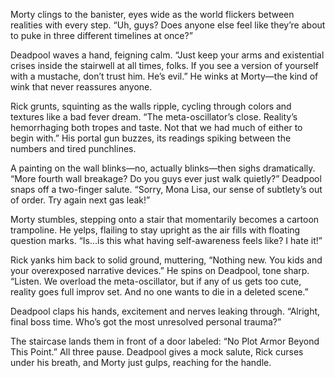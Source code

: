 Morty clings to the banister, eyes wide as the world flickers between realities with every step. “Uh, guys? Does anyone else feel like they’re about to puke in three different timelines at once?”

Deadpool waves a hand, feigning calm. “Just keep your arms and existential crises inside the stairwell at all times, folks. If you see a version of yourself with a mustache, don’t trust him. He’s evil.” He winks at Morty—the kind of wink that never reassures anyone.

Rick grunts, squinting as the walls ripple, cycling through colors and textures like a bad fever dream. “The meta-oscillator’s close. Reality’s hemorrhaging both tropes and taste. Not that we had much of either to begin with.” His portal gun buzzes, its readings spiking between the numbers and tired punchlines.

A painting on the wall blinks—no, actually blinks—then sighs dramatically. “More fourth wall breakage? Do you guys ever just walk quietly?” Deadpool snaps off a two-finger salute. “Sorry, Mona Lisa, our sense of subtlety’s out of order. Try again next gas leak!”

Morty stumbles, stepping onto a stair that momentarily becomes a cartoon trampoline. He yelps, flailing to stay upright as the air fills with floating question marks. “Is…is this what having self-awareness feels like? I hate it!”

Rick yanks him back to solid ground, muttering, “Nothing new. You kids and your overexposed narrative devices.” He spins on Deadpool, tone sharp. “Listen. We overload the meta-oscillator, but if any of us gets too cute, reality goes full improv set. And no one wants to die in a deleted scene.”

Deadpool claps his hands, excitement and nerves leaking through. “Alright, final boss time. Who’s got the most unresolved personal trauma?”  

The staircase lands them in front of a door labeled: “No Plot Armor Beyond This Point.” All three pause. Deadpool gives a mock salute, Rick curses under his breath, and Morty just gulps, reaching for the handle.